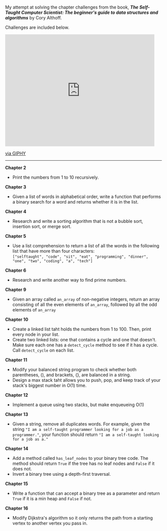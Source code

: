My attempt at solving the chapter challenges from the book, ***The Self-Taught Computer Scientist: The beginner's guide to data structures and algorithms*** by Cory Althoff.

Challenges are included below.

<iframe src="https://giphy.com/embed/2IudUHdI075HL02Pkk" width="480" height="360" style="" frameBorder="0" class="giphy-embed" allowFullScreen></iframe><p><a href="https://giphy.com/gifs/pudgypenguins-data-code-coding-2IudUHdI075HL02Pkk">via GIPHY</a></p>

---

**Chapter 2**
- Print the numbers from 1 to 10 recursively.

**Chapter 3**
- Given a list of words in alphabetical order, write a function that performs a binary search for a word and returns whether it is in the list.

**Chapter 4**
- Research and write a sorting algorithm that is not a bubble sort, insertion sort, or merge sort.

**Chapter 5**
- Use a list comprehension to return a list of all the words in the following list that have more than four characters: <br>
`["selftaught", "code", "sit", "eat", "programming", "dinner", "one", "two", "coding", "a", "tech"]`

**Chapter 6**
- Research and write another way to find prime numbers.

**Chapter 9**
- Given an array called `an_array` of non-negative integers, return an array consisting of all the even elements of `an_array`, followed by all the odd elements of `an_array`

**Chapter 10**
- Create a linked list taht holds the numbers from 1 to 100. Then, print every node in your list.
- Create two linked lists: one that contains a cycle and one that doesn't. Make sure each one has a `detect_cycle` method to see if it has a cycle. Call `detect_cycle` on each list.

**Chapter 11**
- Modify your balanced string program to check whether both parentheses, (), and brackets, {}, are balanced in a string.
- Design a max stack taht allows you to push, pop, and keep track of your stack's biggest number in O(1) time.

**Chapter 12**
- Implement a queue using two stacks, but make enqueueing O(1)

**Chapter 13**
- Given a string, remove all duplicates words. For example, given the string `"I am a self-taught programmer looking for a job as a programmer."`, your function should return `"I am a self-taught looking for a job as a."`

**Chapter 14**
- Add a method called `has_leaf_nodes` to your binary tree code. The method should return `True` if the tree has no leaf nodes and `False` if it does not.
- Invert a binary tree using a depth-first traversal.

**Chapter 15**
- Write a function that can accept a binary tree as a parameter and return `True` if it is a min heap and `False` if not.

**Chapter 16**
- Modify Dijkstra's algorithm so it only returns the path from a starting vertex to another vertex you pass in.